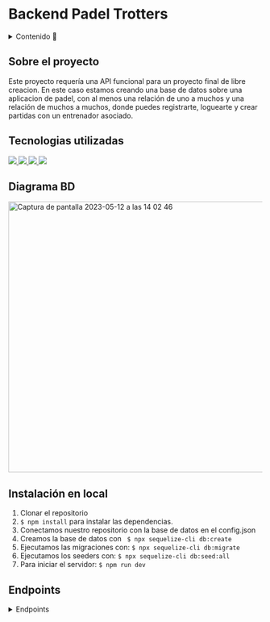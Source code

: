 # Backend Padel Trotters

<details>
  <summary>Contenido 📝</summary>
  <ol>
    <li><a href="#sobre-el-proyecto">Sobre el proyecto</a></li>
    <li><a href="#Tecnologias-utilizadas">Tecnologias utilizadas</a></li>
    <li><a href="#diagrama-bd">Diagrama</a></li>
    <li><a href="#instalación-en-local">Instalación</a></li>
    <li><a href="#endpoints">Endpoints</a></li>
  </ol>
</details>

## Sobre el proyecto
Este proyecto requería una API funcional para un proyecto final de libre creacion. En este caso estamos creando una base de datos sobre una aplicacion de padel, con al menos una relación de uno a muchos y una relación de muchos a muchos, donde puedes registrarte, loguearte y crear partidas con un entrenador asociado.

## Tecnologias utilizadas

<a href="https://www.expressjs.com/">
    <img src= "https://img.shields.io/badge/express.js-%23404d59.svg?style=for-the-badge&logo=express&logoColor=%2361DAFB"/>
</a>
<a href="https://nodejs.org/es/">
    <img src= "https://img.shields.io/badge/node.js-026E00?style=for-the-badge&logo=node.js&logoColor=white"/>
</a>
<a href="https://developer.mozilla.org/es/docs/Web/JavaScript">
    <img src= "https://img.shields.io/badge/javascript-EFD81D?style=for-the-badge&logo=javascript&logoColor=black"/>
</a>
<a href="https://www.mysql.com/">
  <img src="https://img.shields.io/badge/mysql-%2300f.svg?style=for-the-badge&logo=mysql&logoColor=white"/>
</a>

## Diagrama BD
<img width="537" alt="Captura de pantalla 2023-05-12 a las 14 02 46" src="https://github.com/s0usaa/dav-fsd-geekshub-BBDD-final/assets/120210515/2074e115-9858-4846-8d73-f237159567f1">

## Instalación en local
1. Clonar el repositorio
2. ` $ npm install ` para instalar las dependencias.
3. Conectamos nuestro repositorio con la base de datos en el config.json
4. Creamos la base de datos con ``` $ npx sequelize-cli db:create```
5. Ejecutamos las migraciones con: ``` $ npx sequelize-cli db:migrate ``` 
6. Ejecutamos los seeders con: ``` $ npx sequelize-cli db:seed:all ``` 
7. Para iniciar el servidor:  ``` $ npm run dev ```

## Endpoints
<details> -->
<summary>Endpoints</summary>
  
  Para ver y utilizar los endpoints del proyecto, basta con descargar la compilacion e importarla en Postman.
  
  [PadelTrotters.postman_collection 2.json.zip](https://github.com/s0usaa/dav-fsd-geekshub-BBDD-final/files/11601644/PadelTrotters.postman_collection.2.json.zip)

